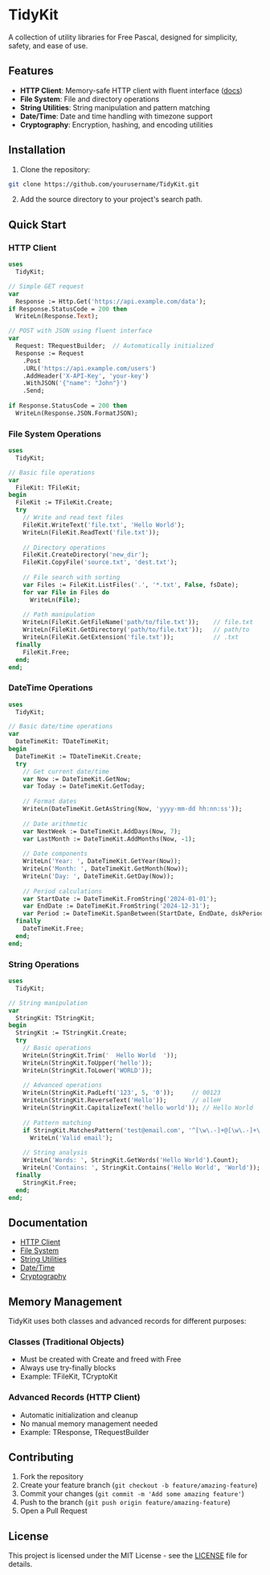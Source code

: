 # TidyKit

A collection of utility libraries for Free Pascal, designed for simplicity, safety, and ease of use.

## Features

- **HTTP Client**: Memory-safe HTTP client with fluent interface ([docs](docs/TidyKit.Request.md))
- **File System**: File and directory operations
- **String Utilities**: String manipulation and pattern matching
- **Date/Time**: Date and time handling with timezone support
- **Cryptography**: Encryption, hashing, and encoding utilities

## Installation

1. Clone the repository:
```bash
git clone https://github.com/yourusername/TidyKit.git
```

2. Add the source directory to your project's search path.

## Quick Start

### HTTP Client
```pascal
uses
  TidyKit;

// Simple GET request
var
  Response := Http.Get('https://api.example.com/data');
if Response.StatusCode = 200 then
  WriteLn(Response.Text);

// POST with JSON using fluent interface
var
  Request: TRequestBuilder;  // Automatically initialized
  Response := Request
    .Post
    .URL('https://api.example.com/users')
    .AddHeader('X-API-Key', 'your-key')
    .WithJSON('{"name": "John"}')
    .Send;
    
if Response.StatusCode = 200 then
  WriteLn(Response.JSON.FormatJSON);
```

### File System Operations
```pascal
uses
  TidyKit;

// Basic file operations
var
  FileKit: TFileKit;
begin
  FileKit := TFileKit.Create;
  try
    // Write and read text files
    FileKit.WriteText('file.txt', 'Hello World');
    WriteLn(FileKit.ReadText('file.txt'));
    
    // Directory operations
    FileKit.CreateDirectory('new_dir');
    FileKit.CopyFile('source.txt', 'dest.txt');
    
    // File search with sorting
    var Files := FileKit.ListFiles('.', '*.txt', False, fsDate);
    for var File in Files do
      WriteLn(File);
      
    // Path manipulation
    WriteLn(FileKit.GetFileName('path/to/file.txt'));    // file.txt
    WriteLn(FileKit.GetDirectory('path/to/file.txt'));   // path/to
    WriteLn(FileKit.GetExtension('file.txt'));           // .txt
  finally
    FileKit.Free;
  end;
end;
```

### DateTime Operations
```pascal
uses
  TidyKit;

// Basic date/time operations
var
  DateTimeKit: TDateTimeKit;
begin
  DateTimeKit := TDateTimeKit.Create;
  try
    // Get current date/time
    var Now := DateTimeKit.GetNow;
    var Today := DateTimeKit.GetToday;
    
    // Format dates
    WriteLn(DateTimeKit.GetAsString(Now, 'yyyy-mm-dd hh:nn:ss'));
    
    // Date arithmetic
    var NextWeek := DateTimeKit.AddDays(Now, 7);
    var LastMonth := DateTimeKit.AddMonths(Now, -1);
    
    // Date components
    WriteLn('Year: ', DateTimeKit.GetYear(Now));
    WriteLn('Month: ', DateTimeKit.GetMonth(Now));
    WriteLn('Day: ', DateTimeKit.GetDay(Now));
    
    // Period calculations
    var StartDate := DateTimeKit.FromString('2024-01-01');
    var EndDate := DateTimeKit.FromString('2024-12-31');
    var Period := DateTimeKit.SpanBetween(StartDate, EndDate, dskPeriod);
  finally
    DateTimeKit.Free;
  end;
end;
```

### String Operations
```pascal
uses
  TidyKit;

// String manipulation
var
  StringKit: TStringKit;
begin
  StringKit := TStringKit.Create;
  try
    // Basic operations
    WriteLn(StringKit.Trim('  Hello World  '));
    WriteLn(StringKit.ToUpper('hello'));
    WriteLn(StringKit.ToLower('WORLD'));
    
    // Advanced operations
    WriteLn(StringKit.PadLeft('123', 5, '0'));     // 00123
    WriteLn(StringKit.ReverseText('Hello'));       // olleH
    WriteLn(StringKit.CapitalizeText('hello world')); // Hello World
    
    // Pattern matching
    if StringKit.MatchesPattern('test@email.com', '^[\w\.-]+@[\w\.-]+\.\w+$') then
      WriteLn('Valid email');
      
    // String analysis
    WriteLn('Words: ', StringKit.GetWords('Hello World').Count);
    WriteLn('Contains: ', StringKit.Contains('Hello World', 'World'));
  finally
    StringKit.Free;
  end;
end;
```

## Documentation

- [HTTP Client](docs/TidyKit.Request.md)
- [File System](docs/TidyKit.FS.md)
- [String Utilities](docs/TidyKit.Strings.md)
- [Date/Time](docs/TidyKit.DateTime.md)
- [Cryptography](docs/TidyKit.Crypto.md)

## Memory Management

TidyKit uses both classes and advanced records for different purposes:

### Classes (Traditional Objects)
- Must be created with Create and freed with Free
- Always use try-finally blocks
- Example: TFileKit, TCryptoKit

### Advanced Records (HTTP Client)
- Automatic initialization and cleanup
- No manual memory management needed
- Example: TResponse, TRequestBuilder

## Contributing

1. Fork the repository
2. Create your feature branch (`git checkout -b feature/amazing-feature`)
3. Commit your changes (`git commit -m 'Add some amazing feature'`)
4. Push to the branch (`git push origin feature/amazing-feature`)
5. Open a Pull Request

## License

This project is licensed under the MIT License - see the [LICENSE](LICENSE) file for details.
